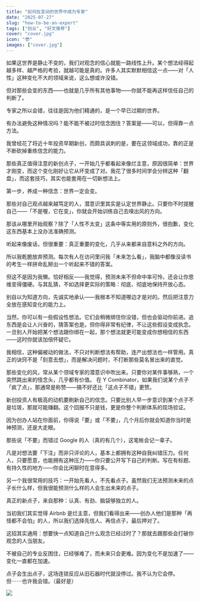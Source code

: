 ```yaml
---
title: "如何在变动的世界中成为专家"
date: "2025-07-27"
slug: "how-to-be-an-expert"
tags: ["创业", "好文推荐"]
cover: "cover.jpg"
icon: "😎"
images: ["cover.jpg"]
---
```

如果这世界是静止不变的，我们对观念的信心就能一路线性上升。某个想法经得起越多样、越严格的考验，就越可能是真的。许多人其实默默相信这一点——对「人性」这种变化不大的领域来说，这么想或许没错。



但对那些会变的东西——也就是几乎所有其他事物——你就不能再这样信任自己的判断了。



专家之所以会错，往往是因为他们精通的，是一个早已过期的世界。



有办法避免这种情况吗？能不能不被过时信念困住？答案是——可以，但得靠一点方法。



我曾经花了将近十年投资早期新创，而颇具讽刺的是，要在这领域成功，靠的正是不断砍掉重练信念的能力。



那些真正值得注意的新创点子，一开始几乎都看起来像烂主意，原因很简单：世界才刚变，而这个变化刚好让它从坏变成了对。我花了很多时间学会分辨这种「翻盘」，而这套技巧，其实也能套用在一切新想法上。



第一步，养成一种信念：世界一定会变。



那些对自己观点越来越笃定的人，潜意识里其实是认定世界静止。只要你不时提醒自己——「不是喔，它在变」，你就会开始训练自己去嗅出风的方向。



那该从哪里开始观察？除了「人性不太变」这条中等实用的原则外，很抱歉，变化这东西基本上没办法准确预测。



听起来像废话，但很重要：真正重要的变化，几乎从来都来自意料之外的方向。



所以我乾脆放弃预测。每次有人在访问里问我「未来怎么看」，我脑中都像没读书的考生一样拼命乱掰出一个听起来不错的答案。



但这不是因为我懒。恰好相反——我觉得，预测未来不但命中率可怜，还会让你思维变得僵硬。与其乱猜，不如选择更实际的策略：彻底、彻底地保持开放心态。



别自以为知道方向，先诚实地承认——我根本不知道哪边才是对的。然后把注意力全放在感知变化的能力上。



当然，你可以有一些假设性想法。它们会稍微绑住你没错，但也会驱动你前进。追东西是会让人兴奋的，猜答案也是。但你得非常有纪律，不让这些假设变成执念。
一旦别人开始把某个想法跟你绑在一起，那个想法就更可能变成你想相信的东西——这时你就该加倍怀疑它。



我相信，这种偏被动的做法，不只对判断想法有帮助，连产出想法也一样管用。真正的诀窍不是「刻意去想」，而是解决问题时，不打断那些莫名冒出来的直觉。



那些变化的风，常从某个领域专家的潜意识中吹出来。只要你对某件事够熟，一个突然跳出来的怪念头，几乎都有价值。
在 Y Combinator，如果我们说某个点子「疯了点」，那通常是称赞——搞不好还比「这点子不错」更赞。



新创投资人有极高的动机要刷新自己的信念。只要比别人早一步意识到某个点子不是垃圾，那就可能赚翻。这个回报不只是钱，更是你整个判断体系的现场验证。



因为创办人站在你面前，你得说「要」或「不要」，几个月后你就会知道你当时是神预测，还是大走眼。



那些说「不要」而错过 Google 的人（真的有几个），这笔帐会记一辈子。



凡是对想法要「下注」而非只评论的人，基本上都拥有这种自我纠错压力。任何人，只要愿意，也能拥有这种压力——你只要公开写下自己的判断。写在有标题、有持久性的地方——你会比闲聊时在意得多。



另一个我很常用的技巧：一开始先看人，不先看点子。虽然我们无法预测未来的点子长什么样，但我很能预测什么样的人会生出未来的点子。



真正的新点子，来自那种：认真、有劲、脑袋够独立的人。



当初我们其实觉得 Airbnb 是烂主意，但我们看得出来——创办人他们是那种「再怪都不会怕」的人，所以我们选择先信人、再信点子，最后押对了。



这招其实通用：想要快一点知道自己什么观念已经过时了？那就去跟那些会打破你观念的人当朋友。



不被自己的专业反困住，已经够难了，而未来只会更难。因为变化不是加速了——变化一直都在加速。



点子会生出点子，这场连锁反应从旧石器时代就没停过。我不认为它会停。
但⋯⋯也许我会错。（最好是）




![](https://prod-files-secure.s3.us-west-2.amazonaws.com/112d0858-5090-4d34-a606-b75eb8d65fd2/46476355-9cf3-4e99-9b7a-3531bc426380/1000202064.png?X-Amz-Algorithm=AWS4-HMAC-SHA256&X-Amz-Content-Sha256=UNSIGNED-PAYLOAD&X-Amz-Credential=ASIAZI2LB466U4JUX7VZ%2F20251013%2Fus-west-2%2Fs3%2Faws4_request&X-Amz-Date=20251013T231217Z&X-Amz-Expires=3600&X-Amz-Security-Token=IQoJb3JpZ2luX2VjEKb%2F%2F%2F%2F%2F%2F%2F%2F%2F%2FwEaCXVzLXdlc3QtMiJHMEUCIDX%2Bgh%2BLLANnl%2Bqn9whVlA1wyPzBOnrVn%2FSyBGmPg6TMAiEAx8lK2wZwPr8Gu6%2F50SxD7nR7X07Z9nOFw4EBats%2BCMgq%2FwMITxAAGgw2Mzc0MjMxODM4MDUiDKuPcsyfevLQ0r%2BYXSrcA2%2FMLJMPs8wL6t8W6gvsOXzu3ilFeYTePsv9ff%2B3tN6Id3RfYXt66HcIkni0UD%2Bq7rSLEtGukOnpjFRteN9sdjNKM8AGUbO7w8NNxEQkW3iKqu0Cq3VijlxQwV4rAnN%2By%2Fev0wy9pW0ye08MoAEbKMSlQf1nCXBVFM1nl5m%2FhCSf51cnBMQEzRsL6XFn9YH31juLDw%2BqSyrtDzKPNdf5EStekBaV6zGB6A%2BcPiwuJ4AfvOT7EH5JiOOg0pKtNlO8aOGTmJLTFOGRntxxjnMssHlzM7hVpWkde0AFtQ%2BI1Oc0q1gbBbp9bT19S34DZbEdj0HZiKxNhImGDsYE70ieQPYrV4%2FXPglGmf7wuqRgcWAhDg38u8dKSPAPVaEadjZuRuSMHIyIogkXq6luOph3SMkrpEbty2C3UFv20GDbR4COL1qa0Uovcn5VtLBHEUOz65v5YWjrxmdNUjQiinU%2BAR5JkKZKfB3NDvrgVFVuSmIZz5VFhtxoVYB79V%2BnbdcDbFO1R5Yzrv7OuKTka5mM%2FKwTrqewDvRujm%2Fi186RQqQ1Zd0H5o6%2BL7aAbjjpAOSqr2XP6P3GteNZGelpCpET2E%2Foj9Ih9UmZBJCCNaiN7xw%2FkrqKQH7YCj6BrtxAMKfztccGOqUBxZ0MM4GqG9k8rHD%2ByUESBlLyOcTP3YMYtEaLYcJCClhxlv3KDNSIRmBfCi%2BDiHwY46xTu2eyv3E8nzqGUPHPdgyhszg2Jxlj1MsIjKdgjD9q5hWx54jDpNAL4nnkfk9rmxlD8f1mJox38G9lSotuR6YuGMy2%2Bblv0D5peoeq%2B%2BH0lJ24KT6vZ1H58HazARkqxXdE1o5HsT0ZWNLqjlhCW9kmes%2B5&X-Amz-Signature=4be37c5f54451e41bbcc7b84c7c429edb7bf165cd01394d47e6c79673cb3370a&X-Amz-SignedHeaders=host&x-amz-checksum-mode=ENABLED&x-id=GetObject)

